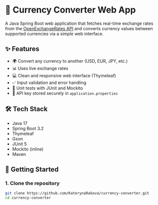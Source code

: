# 💱 Currency Converter Web App

A Java Spring Boot web application that fetches real-time exchange rates from the [OpenExchangeRates API](https://openexchangerates.org/) and converts currency values between supported currencies via a simple web interface.

## ✨ Features

- 🌍 Convert any currency to another (USD, EUR, JPY, etc.)
- 📊 Uses live exchange rates
- 💻 Clean and responsive web interface (Thymeleaf)
- ✅ Input validation and error handling
- 🧪 Unit tests with JUnit and Mockito
- 🔐 API key stored securely in `application.properties`

## 🛠 Tech Stack

- Java 17
- Spring Boot 3.2
- Thymeleaf
- Gson
- JUnit 5
- Mockito (inline)
- Maven

## 🚀 Getting Started

### 1. Clone the repository

```bash
git clone https://github.com/KaterynaRakova/currency-converter.git
cd currency-converter